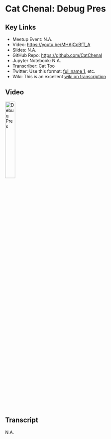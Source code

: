 # Cat Chenal: Debug Pres  

## Key Links  
- Meetup Event:  N.A.  
- Video:  https://youtu.be/MHAjCcBfT_A  
- Slides:  N.A.  
- GitHub Repo:  https://github.com/CatChenal  
- Jupyter Notebook:  N.A.  
- Transcriber:  Cat Too  
- Twitter: Use this format: [full name 1](@Yelemtal), etc.     
- Wiki: This is an excellent [wiki on transcription](http://en.wikipedia.org/wiki/Main_Page)   

## Video
<a href="http://www.youtube.com/watch?feature=player_embedded&v=MHAjCcBfT_A" target="_blank">
    <img src="http://img.youtube.com/vi/MHAjCcBfT_A/0.jpg" 
         alt="Debug Pres"
         width="25%"/>
</a>

## Transcript  
N.A.  
